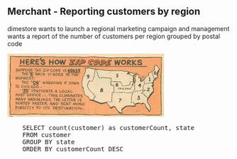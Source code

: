 ## Merchant - Reporting customers by region

dimestore wants to launch a regional marketing campaign and management wants a report of the number of customers
per region grouped by postal code
 
![ScreenShot](./images/howzipworks.png)

<pre id="example">
	SELECT count(customer) as customerCount, state
	FROM customer 
	GROUP BY state
	ORDER BY customerCount DESC
</pre>
